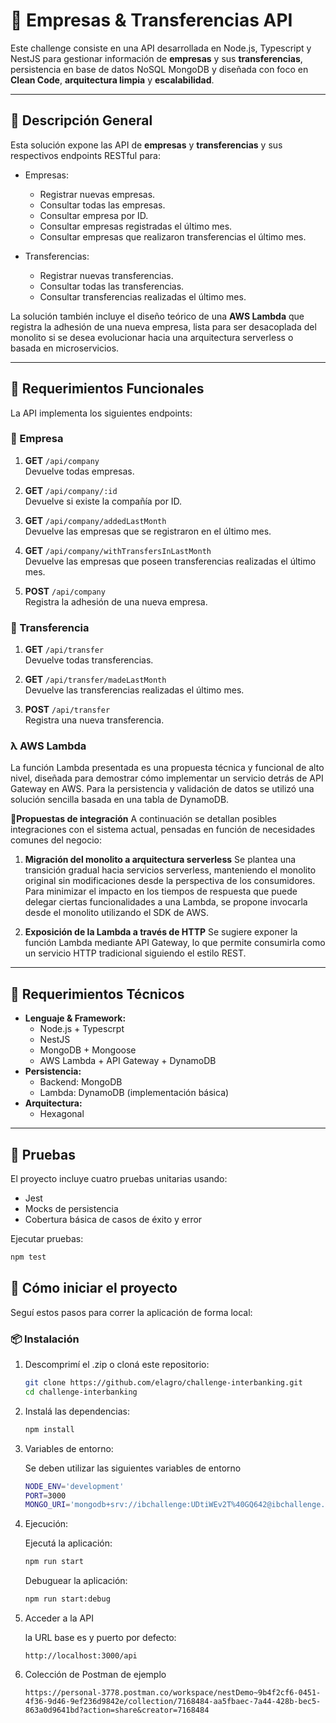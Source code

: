 # 🏢 Empresas & Transferencias API

Este challenge consiste en una API desarrollada en Node.js, Typescript y NestJS para gestionar información de **empresas** y sus **transferencias**, persistencia en base de datos NoSQL MongoDB y diseñada con foco en **Clean Code**, **arquitectura limpia** y **escalabilidad**.

---

## 📌 Descripción General

Esta solución expone las API de **empresas** y **transferencias** y sus respectivos endpoints RESTful para:

- Empresas:
  - Registrar nuevas empresas.
  - Consultar todas las empresas.
  - Consultar empresa por ID.
  - Consultar empresas registradas el último mes.
  - Consultar empresas que realizaron transferencias el último mes.

- Transferencias:
  - Registrar nuevas transferencias.
  - Consultar todas las transferencias.
  - Consultar transferencias realizadas el último mes.

La solución también incluye el diseño teórico de una **AWS Lambda** que registra la adhesión de una nueva empresa, lista para ser desacoplada del monolito si se desea evolucionar hacia una arquitectura serverless o basada en microservicios.

---

## 🎯 Requerimientos Funcionales

La API implementa los siguientes endpoints:

### 🏢 Empresa

1. **GET** `/api/company`  
   Devuelve todas empresas.

2. **GET** `/api/company/:id`  
   Devuelve si existe la compañía por ID.

3. **GET** `/api/company/addedLastMonth`  
   Devuelve las empresas que se registraron en el último mes.

4. **GET** `/api/company/withTransfersInLastMonth`  
   Devuelve las empresas que poseen transferencias realizadas el último mes.

5. **POST** `/api/company`  
   Registra la adhesión de una nueva empresa.

### 💸 Transferencia

1. **GET** `/api/transfer`  
   Devuelve todas transferencias.

2. **GET** `/api/transfer/madeLastMonth`  
  Devuelve las transferencias realizadas el último mes.

3. **POST** `/api/transfer`  
   Registra una nueva transferencia.

### λ AWS Lambda

La función Lambda presentada es una propuesta técnica y funcional de alto nivel, diseñada para demostrar cómo implementar un servicio detrás de API Gateway en AWS. Para la persistencia y validación de datos se utilizó una solución sencilla basada en una tabla de DynamoDB.

**🧩Propuestas de integración**
A continuación se detallan posibles integraciones con el sistema actual, pensadas en función de necesidades comunes del negocio:

1. **Migración del monolito a arquitectura serverless**
Se plantea una transición gradual hacia servicios serverless, manteniendo el monolito original sin modificaciones desde la perspectiva de los consumidores. Para minimizar el impacto en los tiempos de respuesta que puede delegar ciertas funcionalidades a una Lambda, se propone invocarla desde el monolito utilizando el SDK de AWS.

2. **Exposición de la Lambda a través de HTTP**
Se sugiere exponer la función Lambda mediante API Gateway, lo que permite consumirla como un servicio HTTP tradicional siguiendo el estilo REST.

---

## 🧰 Requerimientos Técnicos

- **Lenguaje & Framework:**
  - Node.js + Typescrpt
  - NestJS
  - MongoDB + Mongoose
  - AWS Lambda + API Gateway + DynamoDB
- **Persistencia:**
  - Backend: MongoDB
  - Lambda: DynamoDB (implementación básica)
- **Arquitectura:**
  - Hexagonal

---

## 🧪 Pruebas

El proyecto incluye cuatro pruebas unitarias usando:

- Jest
- Mocks de persistencia
- Cobertura básica de casos de éxito y error

Ejecutar pruebas:

```bash
npm test
```

## 🚀 Cómo iniciar el proyecto

Seguí estos pasos para correr la aplicación de forma local:

### 📦 Instalación

1. Descomprimí el .zip o cloná este repositorio:
  
   ```bash
   git clone https://github.com/elagro/challenge-interbanking.git
   cd challenge-interbanking
   ```
  
2. Instalá las dependencias:

   ```bash
   npm install
   ```

3. Variables de entorno:

   Se deben utilizar las siguientes variables de entorno

   ```bash
   NODE_ENV='development'
   PORT=3000
   MONGO_URI='mongodb+srv://ibchallenge:UDtiWEv2T%40GQ642@ibchallenge.eo1b70x.mongodb.net/ibchallenge'
   ```

4. Ejecución:

   Ejecutá la aplicación:
  
   ```bash
   npm run start
   ```
  
   Debuguear la aplicación:

   ```bash
   npm run start:debug
   ```

5. Acceder a la API

   la URL base es y puerto por defecto:

   ```curl
   http://localhost:3000/api
   ```
6. Colección de Postman de ejemplo
   ```
   https://personal-3778.postman.co/workspace/nestDemo~9b4f2cf6-0451-4f36-9d46-9ef236d9842e/collection/7168484-aa5fbaec-7a44-428b-bec5-863a0d9641bd?action=share&creator=7168484
   ```